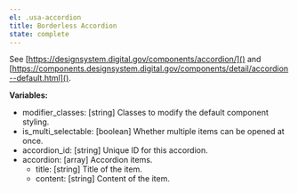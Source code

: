 ```yaml
---
el: .usa-accordion
title: Borderless Accordion
state: complete
---
```

See [https://designsystem.digital.gov/components/accordion/]() and
[https://components.designsystem.digital.gov/components/detail/accordion--default.html]().

__Variables:__
* modifier_classes: [string] Classes to modify the default component styling.
* is_multi_selectable: [boolean] Whether multiple items can be opened at once.
* accordion_id: [string] Unique ID for this accordion.
* accordion: [array] Accordion items.
  * title: [string] Title of the item.
  * content: [string] Content of the item.
